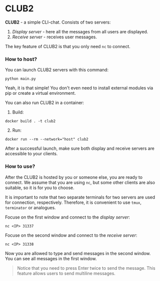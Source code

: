 # CLUB2

**CLUB2** - a simple CLI-chat. Consists of two servers:  
1. *Display server* - here all the messages from all users are displayed.
2. *Receive server* - receives user messages.

The key feature of CLUB2 is that you only need `nc` to connect.

### How to host?

You can launch CLUB2 servers with this command:

```
python main.py
```

Yeah, it is that simple! You don't even need to install external modules via pip or create a virtual environment.

You can also run CLUB2 in a container:
1. Build:
```
docker build . -t club2
```
2. Run:
```
docker run --rm --network="host" club2
```

After a successful launch, make sure both display and receive servers are accessible to your clients.

### How to use?

After the CLUB2 is hosted by you or someone else, you are ready to connect. We assume that you are using `nc`, but some other clients are also suitable, so it is for you to choose.

It is important to note that two separate terminals for two servers are used for connection, respectively. Therefore, it is convenient to use `tmux`, `terminator` or analogues.

Focuse on the first window and connect to the *display server*:
```
nc <IP> 31337
```
Focuse on the second window and connect to the *receive server*:
```
nc <IP> 31338
```

Now you are allowed to type and send messages in the second window. You can see all messages in the first window.

> Notice that you need to press Enter twice to send the message. This feature allows users to send multiline messages.
